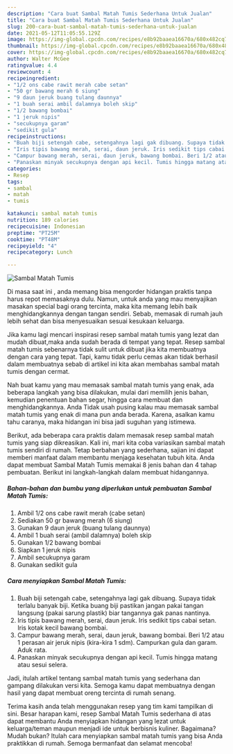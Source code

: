 ```yaml
---
description: "Cara buat Sambal Matah Tumis Sederhana Untuk Jualan"
title: "Cara buat Sambal Matah Tumis Sederhana Untuk Jualan"
slug: 200-cara-buat-sambal-matah-tumis-sederhana-untuk-jualan
date: 2021-05-12T11:05:55.129Z
image: https://img-global.cpcdn.com/recipes/e8b92baaea16670a/680x482cq70/sambal-matah-tumis-foto-resep-utama.jpg
thumbnail: https://img-global.cpcdn.com/recipes/e8b92baaea16670a/680x482cq70/sambal-matah-tumis-foto-resep-utama.jpg
cover: https://img-global.cpcdn.com/recipes/e8b92baaea16670a/680x482cq70/sambal-matah-tumis-foto-resep-utama.jpg
author: Walter McGee
ratingvalue: 4.4
reviewcount: 4
recipeingredient:
- "1/2 ons cabe rawit merah cabe setan"
- "50 gr bawang merah 6 siung"
- "9 daun jeruk buang tulang daunnya"
- "1 buah serai ambil dalamnya boleh skip"
- "1/2 bawang bombai"
- "1 jeruk nipis"
- "secukupnya garam"
- "sedikit gula"
recipeinstructions:
- "Buah biji setengah cabe, setengahnya lagi gak dibuang. Supaya tidak terlalu banyak biji. Ketika buang biji pastikan jangan pakai tangan langsung (pakai sarung plastik) biar tangannya gak panas nantinya."
- "Iris tipis bawang merah, serai, daun jeruk. Iris sedikit tips cabai setan. Iris kotak kecil bawang bombai."
- "Campur bawang merah, serai, daun jeruk, bawang bombai. Beri 1/2 atau 1 perasan air jeruk nipis (kira-kira 1 sdm). Campurkan gula dan garam. Aduk rata."
- "Panaskan minyak secukupnya dengan api kecil. Tumis hingga matang atau sesui selera."
categories:
- Resep
tags:
- sambal
- matah
- tumis

katakunci: sambal matah tumis 
nutrition: 189 calories
recipecuisine: Indonesian
preptime: "PT25M"
cooktime: "PT48M"
recipeyield: "4"
recipecategory: Lunch

---
```



![Sambal Matah Tumis](https://img-global.cpcdn.com/recipes/e8b92baaea16670a/680x482cq70/sambal-matah-tumis-foto-resep-utama.jpg)

Di masa  saat ini , anda memang bisa mengorder hidangan praktis tanpa harus repot memasaknya dulu. Namun, untuk anda yang mau menyajikan masakan special bagi orang tercinta, maka kita memang lebih baik menghidangkannya dengan tangan sendiri. Sebab, memasak di rumah jauh lebih sehat dan bisa menyesuaikan sesuai kesukaan keluarga.

Jika kamu lagi mencari inspirasi resep sambal matah tumis yang lezat dan mudah dibuat,maka anda sudah berada di tempat yang tepat. Resep sambal matah tumis  sebenarnya tidak sulit untuk dibuat jika kita membuatnya dengan cara yang tepat. Tapi, kamu tidak perlu cemas akan tidak berhasil dalam membuatnya 
sebab di artikel ini kita akan membahas sambal matah tumis dengan cermat.  



Nah buat kamu yang mau memasak sambal matah tumis yang enak, ada beberapa langkah yang bisa dilakukan, mulai dari memilih jenis bahan, kemudian penentuan bahan segar, hingga cara membuat dan menghidangkannya. Anda Tidak usah pusing kalau mau memasak sambal matah tumis yang enak di mana pun anda berada. Karena, asalkan kamu  tahu caranya, maka hidangan ini bisa jadi suguhan yang istimewa.

Berikut, ada beberapa cara praktis  dalam memasak resep sambal matah tumis yang siap dikreasikan. Kali ini, mari kita coba variasikan sambal matah tumis sendiri di rumah. Tetap berbahan yang sederhana, sajian ini dapat memberi manfaat dalam membantu menjaga kesehatan tubuh kita. Anda dapat membuat Sambal Matah Tumis memakai 8 jenis bahan dan 4 tahap pembuatan. Berikut ini langkah-langkah dalam membuat hidangannya.

<!--inarticleads1-->

##### Bahan-bahan dan bumbu yang diperlukan untuk pembuatan Sambal Matah Tumis:

1. Ambil 1/2 ons cabe rawit merah (cabe setan)
1. Sediakan 50 gr bawang merah (6 siung)
1. Gunakan 9 daun jeruk (buang tulang daunnya)
1. Ambil 1 buah serai (ambil dalamnya) boleh skip
1. Gunakan 1/2 bawang bombai
1. Siapkan 1 jeruk nipis
1. Ambil secukupnya garam
1. Gunakan sedikit gula




<!--inarticleads2-->

##### Cara menyiapkan Sambal Matah Tumis:

1. Buah biji setengah cabe, setengahnya lagi gak dibuang. Supaya tidak terlalu banyak biji. Ketika buang biji pastikan jangan pakai tangan langsung (pakai sarung plastik) biar tangannya gak panas nantinya.
1. Iris tipis bawang merah, serai, daun jeruk. Iris sedikit tips cabai setan. Iris kotak kecil bawang bombai.
1. Campur bawang merah, serai, daun jeruk, bawang bombai. Beri 1/2 atau 1 perasan air jeruk nipis (kira-kira 1 sdm). Campurkan gula dan garam. Aduk rata.
1. Panaskan minyak secukupnya dengan api kecil. Tumis hingga matang atau sesui selera.




Jadi, itulah artikel tentang  sambal matah tumis  yang sederhana dan gampang dilakukan versi kita. Semoga kamu dapat membuatnya dengan hasil yang dapat membuat oreng tercinta di rumah senang. 

Terima kasih anda telah menggunakan resep yang tim kami tampilkan di sini. Besar harapan kami, resep  Sambal Matah Tumis sederhana di atas dapat membantu Anda menyiapkan hidangan yang lezat untuk keluarga/teman maupun menjadi ide untuk berbisnis kuliner. Bagaimana? Mudah bukan? Itulah cara menyiapkan sambal matah tumis yang bisa Anda praktikkan di rumah. Semoga bermanfaat dan selamat mencoba!

